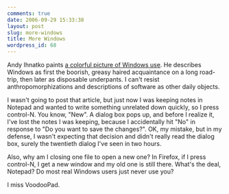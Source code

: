 ```yaml
---
comments: true
date: 2006-09-29 15:33:38
layout: post
slug: more-windows
title: More Windows
wordpress_id: 68
---
```


Andy Ihnatko paints [a colorful picture of Windows use](http://www.macuser.com/ihnatko/ihnatko_harsh_words_for_window.php). He describes Windows as first the boorish, greasy haired acquaintance on a long road-trip, then later as disposable underpants. I can't resist anthropomorphizations and descriptions of software as other daily objects.

I wasn't going to post that article, but just now I was keeping notes in Notepad and wanted to write something unrelated down quickly, so I press control-N. You know, "New". A dialog box pops up, and before I realize it, I've lost the notes I was keeping, because I accidentally hit "No" in response to "Do you want to save the changes?". OK, my mistake, but in my defense, I wasn't expecting that decision and didn't really read the dialog box, surely the twentieth dialog I've seen in two hours.

Also, why am I closing one file to open a new one? In Firefox, if I press control-N, I get a new window and my old one is still there. What's the deal, Notepad? Do most real Windows users just never use you?

I miss VoodooPad.
